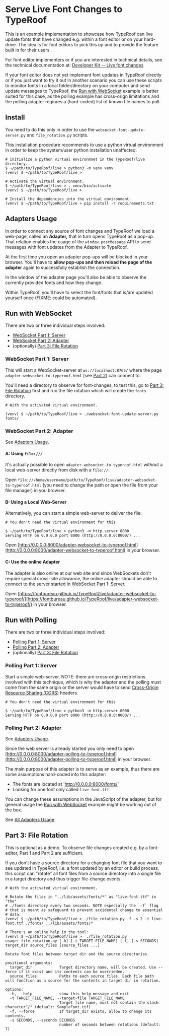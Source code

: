 # Serve Live Font Changes to TypeRoof

This is an example implementation to showcase how TypeRoof can live update
fonts that have changed e.g. within a font editor or on your hard-drive.
The idea is for font editors to pick this up and to provide the feature
built in for their users.

For font editor implementers or if you are interested in technical details,
see the technical documentation at: [Developer Kit -- Live font changes](https://fontbureau.github.io/TypeRoof/docs/development/live)

If your font editor does not yet implement font updates in TypeRoof directly
or if you just want to try it out in another scenario you can use these
scripts to monitor fonts in a local folder/directory on your computer and
send update messages to TypeRoof, the [Run with WebSocket](#run-with-websocket) example is better suited
for this case, as the polling example has cross-orign limitations and the
polling adapter reqiures a (hard-coded) list of known file names to poll.


## Install

You need to do this only in order to use the `websocket-font-update-server.py`
and `file_rotation.py` scripts.

This installation procedure recommends to use a python virtual environment
in order to keep the system/user python installation unaffected.

```
# Initialize a python virtual environmnet in the TypeRoof/live directory.
$ ~/path/to/TypeRoof/live > python3 -m venv venv
(venv) $ ~/path/to/TypeRoof/live >

# Activate the virtual environment.
$ ~/path/to/TypeRoof/live > . venv/bin/activate
(venv) $ ~/path/to/TypeRoof/live >

# Install the dependencies into the virtual environment.
(venv) $ ~/path/to/TypeRoof/live > pip install -r requirements.txt
```

## Adapters Usage

In order to connect any source of font changes and TypeRoof we load a
web-page, called an **Adapter,** that in turn opens TypeRoof as a
pop-up. That relation enables the usage of the `window.postMessage` API
to send messages with font updates from the Adapter to TypeRoof.

At the first time you open an adapter pop-ups will be blocked in your browser.
You'll have to **allow pop-ups and then reload the page of the adapter** again
to successfully establish the connection.

In the window of the adapter page you'll also be able to observe the
currently provided fonts and how they change.

Within TypeRoof, you'll have to select the font/fonts that is/are updated
yourself once (FIXME: could be automated).

## Run with WebSocket

There are two or three individual steps involved:

 * [WebSocket Part 1: Server](#websocket-part-1-server)
 * [WebSocket Part 2: Adapter](#websocket-part-2-adapter)
 * (optionally) [Part 3: File Rotation](#part-3-file-rotation)

### WebSocket Part 1: Server

This will start a WebSocket-server at `ws://localhost:8765/` where the
page `adapter-websocket-to-typeroof.html` (see  [Part 2](#websocket-part-2-adapter))
can connect to.

You'll need a directory to observe for font-changes, to test this, go to
[Part 3: File Rotation](#part-3-file-rotation) first and run the file
rotation which will create the `fonts` directory.

```
# With the activated virtual environment.

(venv) $ ~/path/to/TypeRoof/live > ./websocket-font-update-server.py fonts/
```

### WebSocket Part 2: Adapter

See [Adapters Usage](#adapters-usage).

#### A: Using `file:///`

It's actually possible to open `adapter-websocket-to-typeroof.html` without
a local web-server directly from disk with a `file://`.

Open `file:///home/username/path/to/TypeRoof/live/adapter-websocket-to-typeroof.html`
(you need to change the path or open the file from your file manager) in you browser.

#### B: Using a Local Web-Server

Alternatively, you can start a simple web-server to deliver the file:

```
# You don't need the virtual environment for this

$ ~/path/to/TypeRoof/live > python3 -m http.server 8000
Serving HTTP on 0.0.0.0 port 8000 (http://0.0.0.0:8000/) ...
```

Open [http://0.0.0.0:8000/adapter-websocket-to-typeroof.html](http://0.0.0.0:8000/adapter-websocket-to-typeroof.html)
in your browser.

#### C: Use the online Adapter

The adapter is also online at our web site and since WebSockets don't
require special cross-site allowance, the online adapter should be able
to connect to the server started in [WebSocket Part 1: Server](#websocket-part-1-server).

Open [https://fontbureau.github.io/TypeRoof/live/adapter-websocket-to-typeroof/](https://fontbureau.github.io/TypeRoof/live/adapter-websocket-to-typeroof/)
in your browser.

## Run with Polling

There are two or three individual steps involved:

 * [Polling Part 1: Server](#polling-part-1-server)
 * [Polling Part 2: Adapter](#polling-part-2-adapter)
 * (optionally) [Part 3: File Rotation](#part-3-file-rotation)

### Polling Part 1: Server

Start a simple web-server. NOTE: there are cross-origin restrictions involved
with this technique, which is why the adapter and the polling must come
from the same origin or the server would have to send [Cross-Origin Resource Sharing (CORS)](https://developer.mozilla.org/en-US/docs/Web/HTTP/CORS)
headers.

```
# You don't need the virtual environment for this

$ ~/path/to/TypeRoof/live > python3 -m http.server 8000
Serving HTTP on 0.0.0.0 port 8000 (http://0.0.0.0:8000/) ...
```

### Polling Part 2: Adapter

See [Adapters Usage](#adapters-usage).

Since the web server is already started you only need to open [http://0.0.0.0:8000/adapter-polling-to-typeroof.html](http://0.0.0.0:8000/adapter-polling-to-typeroof.html)
in your browser.

The main purpose of this adapter is to serve as an example, thus there
are some assumptions hard-coded into this adapter:

 * The fonts are located at 'http://0.0.0.0:8000/fonts/'
 * Looking for one font only called `live-font.ttf`

You can change these assumptions in the JavaScript of the adapter, but
for general usage the [Run with WebSocket](#run-with-websocket) example
might be working out of the box.



See [All Adapters Usage](#adapters-usage).

## Part 3: File Rotation

This is optional as a demo. To observe file changes created e.g. by a
font-editor, Part 1 and Part 2 are  sufficient.

If you don't have a source directory for a changing font file that you want
to see updated in TypeRoof, i.e. a font updated by an editor or build process,
this script can "rotate" all font files from a source directory into a single
file in a target directory and thus trigger file-change events.

```
# With the activated virtual environment.

# Rotate the files in "../lib/assets/fonts/*" as "live-font.ttf" in "the"
# ./fonts directory every two seconds. NOTE especially the `-f` flag
# that is meant as safeguard to prevent accidental change to essential
# data.
(venv) $ ~/path/to/TypeRoof/live > ./file_rotation.py -f -s 2 -t live-font.ttf ./fonts/ ../lib/assets/fonts/*

# There's an online help in the tool:
(venv) $ ~/path/to/TypeRoof/live >  ./file_rotation.py
usage: file_rotation.py [-h] [-t TARGET_FILE_NAME] [-f] [-s SECONDS] target_dir source_files [source_files ...]

Rotate font files between target dir and the source directories.

positional arguments:
  target_dir            Target directory name, will be created. Use --force if it exist and its contents can be overridden.
  source_files          Paths to each source files. Each file path will function as a source for the contents in target dir in rotation.

options:
  -h, --help            show this help message and exit
  -t TARGET_FILE_NAME, --target-file TARGET_FILE_NAME
                        Target file name, must not contain the slash character"/" (default: SampleFont.ttf)
  -f, --force           If target_dir exists, allow to change its contents.
  -s SECONDS, --seconds SECONDS
                        number of seconds between rotations (default: 7)
```
